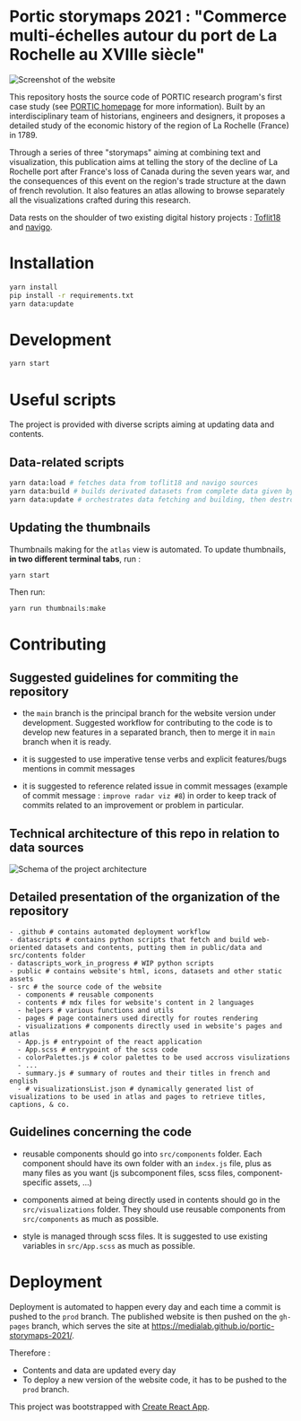 Portic storymaps 2021 : "Commerce multi-échelles autour du port de La Rochelle au XVIIIe siècle"
===

![Screenshot of the website](https://github.com/medialab/portic-storymaps-2021/raw/main/public/larochelle-rs.png)

This repository hosts the source code of PORTIC research program's first case study (see [PORTIC homepage](https://anr.portic.fr/) for more information). Built by an interdisciplinary team of historians, engineers and designers, it proposes a detailed study of the economic history of the region of La Rochelle (France) in 1789.

Through a series of three "storymaps" aiming at combining text and visualization, this publication aims at telling the story of the decline of La Rochelle port after France's loss of Canada during the seven years war, and the consequences of this event on the region's trade structure at the dawn of french revolution. It also features an atlas allowing to browse separately all the visualizations crafted during this research.

Data rests on the shoulder of two existing digital history projects : [Toflit18](http://toflit18.medialab.sciences-po.fr/#/home) and [navigo](http://navigocorpus.org/).

# Installation

```bash
yarn install
pip install -r requirements.txt
yarn data:update
```

# Development

```bash
yarn start
```

# Useful scripts

The project is provided with diverse scripts aiming at updating data and contents.

## Data-related scripts

```bash
yarn data:load # fetches data from toflit18 and navigo sources
yarn data:build # builds derivated datasets from complete data given by data:load script
yarn data:update # orchestrates data fetching and building, then destroys the temp data folder
```

## Updating the thumbnails

Thumbnails making for the `atlas` view is automated. To update thumbnails, **in two different terminal tabs**, run :

```bash
yarn start
```

Then run:

```bash
yarn run thumbnails:make
```

# Contributing

## Suggested guidelines for commiting the repository

- the `main` branch is the principal branch for the website version under development. Suggested workflow for contributing to the code is to develop new features in a separated branch, then to merge it in `main` branch when it is ready.

- it is suggested to use imperative tense verbs and explicit features/bugs mentions in commit messages

- it is suggested to reference related issue in commit messages (example of commit message : `improve radar viz #8`) in order to keep track of commits related to an improvement or problem in particular.


## Technical architecture of this repo in relation to data sources

![Schema of the project architecture](https://github.com/medialab/portic-storymaps-2021/raw/main/architecture_schema.png)
## Detailed presentation of the organization of the repository

```
- .github # contains automated deployment workflow
- datascripts # contains python scripts that fetch and build web-oriented datasets and contents, putting them in public/data and src/contents folder
- datascripts_work_in_progress # WIP python scripts
- public # contains website's html, icons, datasets and other static assets
- src # the source code of the website
  - components # reusable components
  - contents # mdx files for website's content in 2 languages
  - helpers # various functions and utils
  - pages # page containers used directly for routes rendering
  - visualizations # components directly used in website's pages and atlas
  - App.js # entrypoint of the react application
  - App.scss # entrypoint of the scss code
  - colorPalettes.js # color palettes to be used accross visulizations
  - ...
  - summary.js # summary of routes and their titles in french and english
  - # visualizationsList.json # dynamically generated list of visualizations to be used in atlas and pages to retrieve titles, captions, & co.
```
## Guidelines concerning the code

- reusable components should go into `src/components` folder. Each component should have its own folder with an `index.js` file, plus as many files as you want (js subcomponent files, scss files, component-specific assets, ...)

- components aimed at being directly used in contents should go in the `src/visualizations` folder. They should use reusable components from `src/components` as much as possible.

- style is managed through scss files. It is suggested to use existing variables in `src/App.scss` as much as possible.

# Deployment

Deployment is automated to happen every day and each time a commit is pushed to the `prod` branch. The published website is then pushed on the `gh-pages` branch, which serves the site at https://medialab.github.io/portic-storymaps-2021/.

Therefore :

- Contents and data are updated every day
- To deploy a new version of the website code, it has to be pushed to the `prod` branch.

This project was bootstrapped with [Create React App](https://github.com/facebook/create-react-app).
